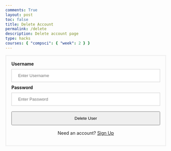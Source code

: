 ```yaml
---
comments: True
layout: post
toc: false
title: Delete Account
permalink: /delete
description: Delete account page
type: hacks
courses: { "compsci": { "week": 2 } }
---
```


<style>
#delete {
    margin-top: 10px;
    padding-top: 0.75rem;
    padding-bottom: 0.75rem;
    padding-left: 1rem;
    padding-right: 1rem;
    text-align: center;
    width:100%;
}
.delete-container {
  border: 3px solid #f1f1f1;
  padding: 16px;
}

input[type=text], input[type=password], input[type=name] {
  width: 100%;
  padding: 12px 20px;
  margin: 8px 0;
  display: inline-block;
  border: 1px solid #ccc;
  box-sizing: border-box;
}


.imgcontainer {
  text-align: center;
  margin: 24px 0 12px 0;
}

img.avatar {
  width: 40%;
  border-radius: 50%;
}

span.psw {
  display: block;
  text-align: center;
  margin: 0 auto;
  padding-top: 16px;
}

@media screen and (max-width: 300px) {
  span.psw {
    display: block;
    float: none;
    text-align: center;
  }
  .cancelbtn {
    width: 100%;
  }
}
/* this code was mainly created by me and then debugged using chatGPT */
</style>
<div class="delete-container">
<form action="javascript:delete_user()">
    <label for="uid"><b>Username</b></label>
    <input type="text" id="uid" placeholder="Enter Username" name="uid" required>
    <label for="password"><b>Password</b></label>
    <input type="password" id="password" placeholder="Enter Password" name="password" required>
    <button id='delete'>Delete User</button>
    <div>
    <span class="psw">Need an account? <a href="{{site.baseurl}}/signup"> Sign Up</a></span>
    </div>

</form>
<script> 
/* got help debugging by using chatGPT */
    if (location.hostname === "localhost") {
        uri = "http://localhost:8086/";
    } else if (location.hostname === "127.0.0.1") {
        uri = "http://127.0.0.1:8086/";
    } else if (location.hostname === "0.0.0.0") {
        uri = "http://0.0.0.0:4100/"
    } else {
        uri = "http://localhost:8086/";
    }
    function delete_user() {
        var headers = new Headers();
        headers.append("Content-Type", "application/json");
        const url = uri + '/api/users/delete';
        const body = {
            uid: document.getElementById("uid").value,
            password: document.getElementById("password").value,
        };
        const fetch_options = {
            method: 'POST',
            cache: 'no-cache',
            headers: headers,
            body: JSON.stringify(body)
        };
        fetch(uri+'/api/users/delete', fetch_options)
        .then(response => {
            if (!response.ok) {
                const errorMsg = 'Login error: ' + response.status;
                console.log(errorMsg);
                return null;
            }
            const content = response.headers.get('Content-Type');
            if (content && content.includes('application/json')) {
                return response.json();
            } else {
                return response.text();
            }
        })
        .then(data => {
            if (data !== null) {
                console.log('Response:', data);
            }
            // window.location.href = "{{site.baseurl}}/";
        })
        .catch(err => {
            console.error('Fetch error:', err);
        });
    }
    window.delete_user = delete_user;

</script>
